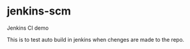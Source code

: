 # jenkins-scm

Jenkins CI demo

This is to test auto build in jenkins when chenges are made to the repo.